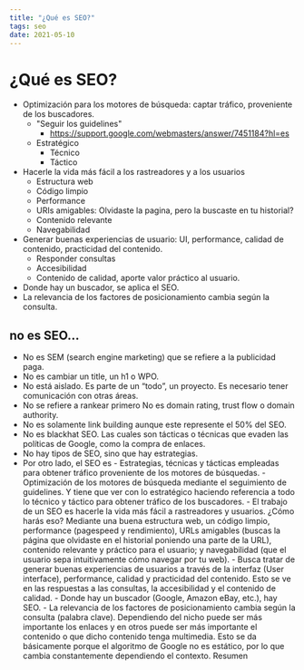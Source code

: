 ```yaml
---
title: "¿Qué es SEO?"
tags: seo
date: 2021-05-10
---
```


# ¿Qué es SEO?
- Optimización para los motores de búsqueda: captar tráfico, proveniente de los buscadores.
	- "Seguir los guidelines"
    	- https://support.google.com/webmasters/answer/7451184?hl=es
	- Estratégico
		- Técnico
		- Táctico
- Hacerle la vida más fácil a los rastreadores y a los usuarios
	- Estructura web
	- Código limpio
	- Performance
	- URIs amigables: Olvidaste la pagina, pero la buscaste en tu historial?
	- Contenido relevante
	- Navegabilidad
- Generar buenas experiencias de usuario: UI, performance, calidad de contenido, practicidad del contenido.
	- Responder consultas
	- Accesibilidad
	- Contenido de calidad, aporte valor práctico al usuario.
- Donde hay un buscador, se aplica el SEO.
- La relevancia de los factores de posicionamiento cambia según la consulta.

## no es SEO...
- No es SEM (search engine marketing) que se refiere a la publicidad paga.
- No es cambiar un title, un h1 o WPO.
- No está aislado. Es parte de un “todo”, un proyecto. Es necesario tener comunicación con otras áreas.
- No se refiere a rankear primero No es domain rating, trust flow o domain authority.
- No es solamente link building aunque este represente el 50% del SEO.
- No es blackhat SEO. Las cuales son tácticas o técnicas que evaden las políticas de Google, como la compra de enlaces.
- No hay tipos de SEO, sino que hay estrategias.
-   Por otro lado, el SEO es - Estrategias, técnicas y tácticas empleadas para obtener tráfico proveniente de los motores de búsquedas. - Optimización de los motores de búsqueda mediante el seguimiento de guidelines. Y tiene que ver con lo estratégico haciendo referencia a todo lo técnico y táctico para obtener tráfico de los buscadores. - El trabajo de un SEO es hacerle la vida más fácil a rastreadores y usuarios. ¿Cómo harás eso? Mediante una buena estructura web, un código limpio, performance (pagespeed y rendimiento), URLs amigables (buscas la página que olvidaste en el historial poniendo una parte de la URL), contenido relevante y práctico para el usuario; y navegabilidad (que el usuario sepa intuitivamente cómo navegar por tu web). - Busca tratar de generar buenas experiencias de usuarios a través de la interfaz (User interface), performance, calidad y practicidad del contenido. Esto se ve en las respuestas a las consultas, la accesibilidad y el contenido de calidad. - Donde hay un buscador (Google, Amazon eBay, etc.), hay SEO. - La relevancia de los factores de posicionamiento cambia según la consulta (palabra clave). Dependiendo del nicho puede ser más importante los enlaces y en otros puede ser más importante el contenido o que dicho contenido tenga multimedia. Esto se da básicamente porque el algoritmo de Google no es estático, por lo que cambia constantemente dependiendo el contexto. Resumen